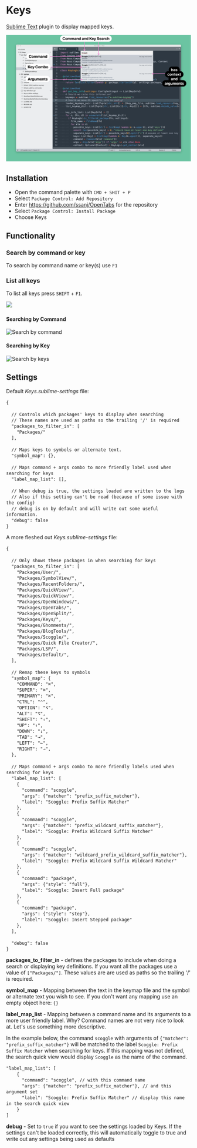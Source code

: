 # Keys

[Sublime Text](https://www.sublimetext.com/) plugin to display mapped keys.

![](keys.png)

## Installation

- Open the command palette with `CMD + SHIT + P`
- Select `Package Control: Add Repository`
- Enter https://github.com/ssanj/OpenTabs for the repository
- Select `Package Control: Install Package`
- Choose Keys


## Functionality

### Search by command or key

To search by command name or key(s) use `F1`


### List all keys

To list all keys press `SHIFT` + `F1`.

![](key-definitions.gif)


#### Searching by Command

![Search by command](key-search-command.gif)

#### Searching by Key

![Search by keys](key-search-keys.gif)


## Settings

Default *Keys.sublime-settings* file:

```
{

  // Controls which packages' keys to display when searching
  // These names are used as paths so the trailing '/' is required
  "packages_to_filter_in": [
    "Packages/"
  ],

  // Maps keys to symbols or alternate text.
  "symbol_map": {},

  // Maps command + args combo to more friendly label used when searching for keys
  "label_map_list": [],

  // When debug is true, the settings loaded are written to the logs
  // Also if this setting can't be read (because of some issue with the config)
  // debug is on by default and will write out some useful information.
  "debug": false
}
```

A more fleshed out *Keys.sublime-settings* file:

```
{

  // Only shows these packages in when searching for keys
  "packages_to_filter_in": [
    "Packages/User/",
    "Packages/SymbolView/",
    "Packages/RecentFolders/",
    "Packages/QuickView/",
    "Packages/QuickView/",
    "Packages/OpenWindows/",
    "Packages/OpenTabs/",
    "Packages/OpenSplit/",
    "Packages/Keys/",
    "Packages/Ghomments/",
    "Packages/BlogTools/",
    "Packages/Scoggle/",
    "Packages/Quick File Creator/",
    "Packages/LSP/",
    "Packages/Default/",
  ],

  // Remap these keys to symbols
  "symbol_map": {
    "COMMAND": "⌘",
    "SUPER": "⌘",
    "PRIMARY": "⌘",
    "CTRL": "⌃",
    "OPTION": "⌥",
    "ALT": "⌥",
    "SHIFT": "⇧",
    "UP": "↑",
    "DOWN": "↓",
    "TAB": "⇥",
    "LEFT": "←",
    "RIGHT": "→",
  },

  // Maps command + args combo to more friendly labels used when searching for keys
  "label_map_list": [
    {
      "command": "scoggle",
      "args": {"matcher": "prefix_suffix_matcher"},
      "label": "Scoggle: Prefix Suffix Matcher"
    },
    {
      "command": "scoggle",
      "args": {"matcher": "prefix_wildcard_suffix_matcher"},
      "label": "Scoggle: Prefix Wildcard Suffix Matcher"
    },
    {
      "command": "scoggle",
      "args": {"matcher": "wildcard_prefix_wildcard_suffix_matcher"},
      "label": "Scoggle: Prefix Wildcard Suffix Wildcard Matcher"
    },
    {
      "command": "package",
      "args": {"style": "full"},
      "label": "Scoggle: Insert Full package"
    },
    {
      "command": "package",
      "args": {"style": "step"},
      "label": "Scoggle: Insert Stepped package"
    },
  ],

  "debug": false
}
```

**packages_to_filter_in** - defines the packages to include when doing a search or displaying key definitions. If you want all the packages use a value of `["Packages/"]`. These values are are used as paths so the trailing '/' is required.

**symbol_map** - Mapping between the text in the keymap file and the symbol or alternate text you wish to see. If you don't want any mapping use an empty object here: `{}`

**label_map_list** - Mapping between a command name and its arguments to a more user friendly label. Why? Command names are not very nice to look at. Let's use something more descriptive.

In the example below, the command `scoggle` with arguments of `{"matcher": "prefix_suffix_matcher"}` will be matched to the label `Scoggle: Prefix Suffix Matcher` when searching for keys. If this mapping was not defined, the search quick view would display `Scoggle` as the name of the command.

```
"label_map_list": [
    {
      "command": "scoggle", // with this command name
      "args": {"matcher": "prefix_suffix_matcher"}, // and this argument set
      "label": "Scoggle: Prefix Suffix Matcher" // display this name in the search quick view
    }
]
```

**debug** - Set to `true` if you want to see the settings loaded by Keys. If the settings can't be loaded correctly, this will automatically toggle to true and write out any settings being used as defaults
